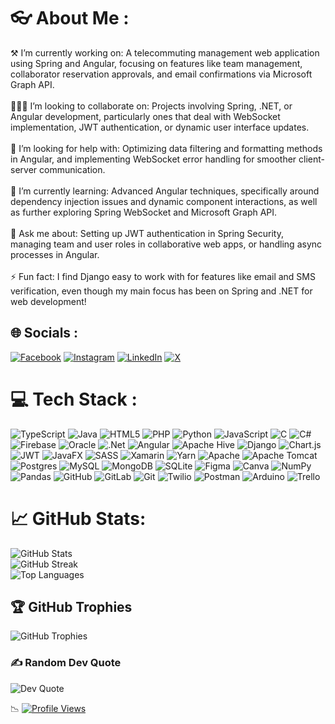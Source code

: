 # 👓 About Me :
⚒️ I’m currently working on: A telecommuting management web application using Spring and Angular, focusing on features like team management, collaborator reservation approvals, and email confirmations via Microsoft Graph API.<br><br>
🧑‍🤝‍🧑 I’m looking to collaborate on: Projects involving Spring, .NET, or Angular development, particularly ones that deal with WebSocket implementation, JWT authentication, or dynamic user interface updates.<br><br>
🤝 I’m looking for help with: Optimizing data filtering and formatting methods in Angular, and implementing WebSocket error handling for smoother client-server communication.<br><br>
🌱 I’m currently learning: Advanced Angular techniques, specifically around dependency injection issues and dynamic component interactions, as well as further exploring Spring WebSocket and Microsoft Graph API.<br><br>💬 Ask me about: Setting up JWT authentication in Spring Security, managing team and user roles in collaborative web apps, or handling async processes in Angular.<br><br>
⚡ Fun fact: I find Django easy to work with for features like email and SMS verification, even though my main focus has been on Spring and .NET for web development!

## 🌐 Socials : 
[![Facebook](https://img.shields.io/badge/Facebook-%231877F2.svg?logo=Facebook&logoColor=white)](https://www.facebook.com/mohamed.taamallah.716/) [![Instagram](https://img.shields.io/badge/Instagram-%23E4405F.svg?logo=Instagram&logoColor=white)](https://instagram.com/mohamed.tamallah) [![LinkedIn](https://img.shields.io/badge/LinkedIn-%230077B5.svg?logo=linkedin&logoColor=white)](https://linkedin.com/in/Mohamed-Taamallah) [![X](https://img.shields.io/badge/X-black.svg?logo=X&logoColor=white)](https://x.com/Mohamed.Taamallah) 

# 💻 Tech Stack : 
![TypeScript](https://img.shields.io/badge/typescript-%23007ACC.svg?style=plastic&logo=typescript&logoColor=white) ![Java](https://img.shields.io/badge/java-%23ED8B00.svg?style=plastic&logo=openjdk&logoColor=white) ![HTML5](https://img.shields.io/badge/html5-%23E34F26.svg?style=plastic&logo=html5&logoColor=white) ![PHP](https://img.shields.io/badge/php-%23777BB4.svg?style=plastic&logo=php&logoColor=white) ![Python](https://img.shields.io/badge/python-3670A0?style=plastic&logo=python&logoColor=ffdd54) ![JavaScript](https://img.shields.io/badge/javascript-%23323330.svg?style=plastic&logo=javascript&logoColor=%23F7DF1E) ![C](https://img.shields.io/badge/c-%2300599C.svg?style=plastic&logo=c&logoColor=white) ![C#](https://img.shields.io/badge/c%23-%23239120.svg?style=plastic&logo=csharp&logoColor=white) ![Firebase](https://img.shields.io/badge/firebase-%23039BE5.svg?style=plastic&logo=firebase) ![Oracle](https://img.shields.io/badge/Oracle-F80000?style=plastic&logo=oracle&logoColor=white) ![.Net](https://img.shields.io/badge/.NET-5C2D91?style=plastic&logo=.net&logoColor=white) ![Angular](https://img.shields.io/badge/angular-%23DD0031.svg?style=plastic&logo=angular&logoColor=white) ![Apache Hive](https://img.shields.io/badge/Apache%20Hive-FDEE21?style=plastic&logo=apachehive&logoColor=black) ![Django](https://img.shields.io/badge/django-%23092E20.svg?style=plastic&logo=django&logoColor=white) ![Chart.js](https://img.shields.io/badge/chart.js-F5788D.svg?style=plastic&logo=chart.js&logoColor=white) ![JWT](https://img.shields.io/badge/JWT-black?style=plastic&logo=JSON%20web%20tokens) ![JavaFX](https://img.shields.io/badge/javafx-%23FF0000.svg?style=plastic&logo=javafx&logoColor=white) ![SASS](https://img.shields.io/badge/SASS-hotpink.svg?style=plastic&logo=SASS&logoColor=white) ![Xamarin](https://img.shields.io/badge/Xamarin-3199DC?style=plastic&logo=xamarin&logoColor=white) ![Yarn](https://img.shields.io/badge/yarn-%232C8EBB.svg?style=plastic&logo=yarn&logoColor=white) ![Apache](https://img.shields.io/badge/apache-%23D42029.svg?style=plastic&logo=apache&logoColor=white) ![Apache Tomcat](https://img.shields.io/badge/apache%20tomcat-%23F8DC75.svg?style=plastic&logo=apache-tomcat&logoColor=black) ![Postgres](https://img.shields.io/badge/postgres-%23316192.svg?style=plastic&logo=postgresql&logoColor=white) ![MySQL](https://img.shields.io/badge/mysql-4479A1.svg?style=plastic&logo=mysql&logoColor=white) ![MongoDB](https://img.shields.io/badge/MongoDB-%234ea94b.svg?style=plastic&logo=mongodb&logoColor=white) ![SQLite](https://img.shields.io/badge/sqlite-%2307405e.svg?style=plastic&logo=sqlite&logoColor=white) ![Figma](https://img.shields.io/badge/figma-%23F24E1E.svg?style=plastic&logo=figma&logoColor=white) ![Canva](https://img.shields.io/badge/Canva-%2300C4CC.svg?style=plastic&logo=Canva&logoColor=white) ![NumPy](https://img.shields.io/badge/numpy-%23013243.svg?style=plastic&logo=numpy&logoColor=white) ![Pandas](https://img.shields.io/badge/pandas-%23150458.svg?style=plastic&logo=pandas&logoColor=white) ![GitHub](https://img.shields.io/badge/github-%23121011.svg?style=plastic&logo=github&logoColor=white) ![GitLab](https://img.shields.io/badge/gitlab-%23181717.svg?style=plastic&logo=gitlab&logoColor=white) ![Git](https://img.shields.io/badge/git-%23F05033.svg?style=plastic&logo=git&logoColor=white) ![Twilio](https://img.shields.io/badge/Twilio-F22F46?style=plastic&logo=Twilio&logoColor=white) ![Postman](https://img.shields.io/badge/Postman-FF6C37?style=plastic&logo=postman&logoColor=white) ![Arduino](https://img.shields.io/badge/-Arduino-00979D?style=plastic&logo=Arduino&logoColor=white) ![Trello](https://img.shields.io/badge/Trello-%23026AA7.svg?style=plastic&logo=Trello&logoColor=white)

# 📈 GitHub Stats:
![GitHub Stats](https://github-readme-stats.vercel.app/api?username=mohamedTaamallah&theme=dark&hide_border=false&include_all_commits=false&count_private=true)<br/>
![GitHub Streak](https://github-readme-streak-stats.herokuapp.com/?user=mohamedTaamallah&theme=dark&hide_border=false)<br/>
![Top Languages](https://github-readme-stats.vercel.app/api/top-langs/?username=mohamedTaamallah&theme=dark&hide_border=false&include_all_commits=false&count_private=true&layout=compact)

## 🏆 GitHub Trophies
![GitHub Trophies](https://github-profile-trophy.vercel.app/?username=mohamedTaamallah&theme=dark&no-frame=false&no-bg=true&margin-w=4)

### ✍️ Random Dev Quote
![Dev Quote](https://quotes-github-readme.vercel.app/api?type=vertical&theme=dark)

📉
[![Profile Views](https://visitcount.itsvg.in/api?id=Mohamed&label=Profile%20Views&color=12&pretty=false)](https://visitcount.itsvg.in)
